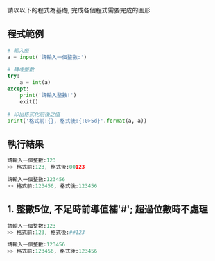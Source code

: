 請以以下的程式為基礎, 完成各個程式需要完成的圖形

## 程式範例

``` python
# 輸入值
a = input('請輸入一個整數:')

# 轉成整數
try:
    a = int(a)
except:
    print('請輸入整數!')
    exit()

# 印出格式化前後之值
print('格式前:{}, 格式後:{:0>5d}'.format(a, a))
```

## 執行結果
``` python
請輸入一個整數:123
>> 格式前:123, 格式後:00123

請輸入一個整數:123456
>> 格式前:123456, 格式後:123456
```


## 1. 整數5位, 不足時前導值補'#'; 超過位數時不處理
``` python
請輸入一個整數:123
>> 格式前:123, 格式後:##123

請輸入一個整數:123456
>> 格式前:123456, 格式後:123456
```

